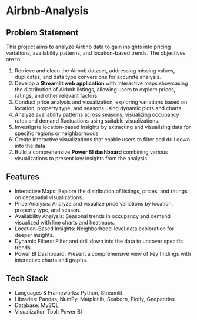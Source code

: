 # Airbnb-Analysis 

## **Problem Statement**  
This project aims to analyze Airbnb data to gain insights into pricing variations, availability patterns, and location-based trends. The objectives are to:  

1. Retrieve and clean the Airbnb dataset, addressing missing values, duplicates, and data type conversions for accurate analysis.  
2. Develop a **Streamlit web application** with interactive maps showcasing the distribution of Airbnb listings, allowing users to explore prices, ratings, and other relevant factors.  
3. Conduct price analysis and visualization, exploring variations based on location, property type, and seasons using dynamic plots and charts.  
4. Analyze availability patterns across seasons, visualizing occupancy rates and demand fluctuations using suitable visualizations.  
5. Investigate location-based insights by extracting and visualizing data for specific regions or neighborhoods.  
6. Create interactive visualizations that enable users to filter and drill down into the data.  
7. Build a comprehensive **Power BI dashboard** combining various visualizations to present key insights from the analysis.  

## **Features**

- Interactive Maps: Explore the distribution of listings, prices, and ratings on geospatial visualizations.
- Price Analysis: Analyze and visualize price variations by location, property type, and season.
- Availability Analysis: Seasonal trends in occupancy and demand visualized with line charts and heatmaps.
- Location-Based Insights: Neighborhood-level data exploration for deeper insights.
- Dynamic Filters: Filter and drill down into the data to uncover specific trends.
- Power BI Dashboard: Present a comprehensive view of key findings with interactive charts and graphs.

## **Tech Stack**

- Languages & Frameworks: Python, Streamlit
- Libraries: Pandas, NumPy, Matplotlib, Seaborn, Plotly, Geopandas
- Database: MySQL
- Visualization Tool: Power BI
